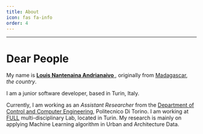 ```yaml
---
title: About
icon: fas fa-info
order: 4
---
```


-------------------------------------------------------------------------------------------------

Dear People
===========


My name is [<strong> Louis Nantenaina Andrianaivo </strong>](https://github.com/rapoma), originally from [Madagascar](https://en.wikipedia.org/wiki/Madagascar), *the country*. 

I am a junior software developer, based in Turin, Italy.

Currently, I am working as an *Assistant Researcher* from the [Department of Control and Computer Engineering](https://www.dauin.polito.it/), Politecnico Di Torino. I am working at [FULL](https://full.polito.it/) multi-disciplinary Lab, located in Turin. My research is mainly on applying Machine Learning algorithm in Urban and Architecture Data. 



